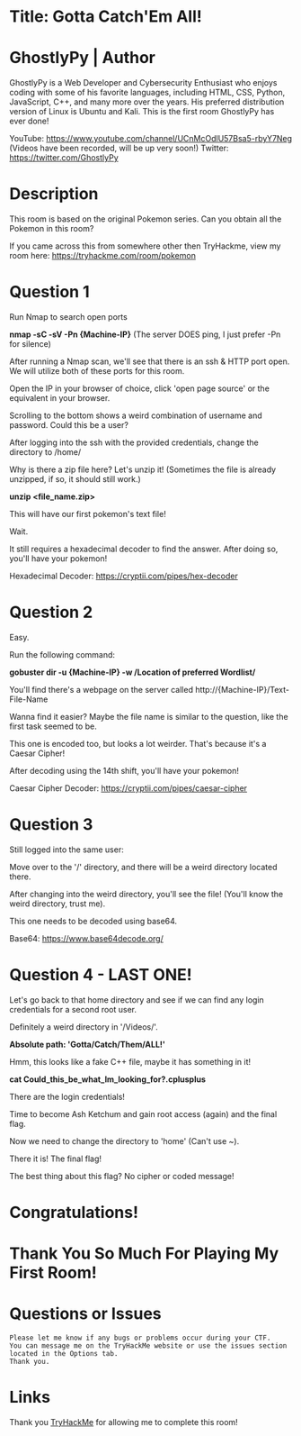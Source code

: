 # Title: Gotta Catch'Em All!

# GhostlyPy | Author

GhostlyPy is a Web Developer and Cybersecurity Enthusiast who enjoys coding with some of his favorite languages, including HTML, CSS, Python, JavaScript, C++, and many more over the years. His preferred distribution version of Linux is Ubuntu and Kali. This is the first room GhostlyPy has ever done!

YouTube: https://www.youtube.com/channel/UCnMcOdlU57Bsa5-rbyY7Neg (Videos have been recorded, will be up very soon!)
Twitter: https://twitter.com/GhostlyPy


# Description

This room is based on the original Pokemon series. Can you obtain all the Pokemon in this room?

If you came across this from somewhere other then TryHackme, view my room here: https://tryhackme.com/room/pokemon


# Question 1

Run Nmap to search open ports

**nmap -sC -sV -Pn {Machine-IP}** (The server DOES ping, I just prefer -Pn for silence)

After running a Nmap scan, we'll see that there is an ssh & HTTP port open. We will utilize both of these ports for this room.

Open the IP in your browser of choice, click 'open page source' or the equivalent in your browser.

Scrolling to the bottom shows a weird combination of username and password. Could this be a user?

After logging into the ssh with the provided credentials, change the directory to /home/

Why is there a zip file here? Let's unzip it! (Sometimes the file is already unzipped, if so, it should still work.)

**unzip <file_name.zip>**

This will have our first pokemon's text file!

Wait.

It still requires a hexadecimal decoder to find the answer. After doing so, you'll have your pokemon!

Hexadecimal Decoder: https://cryptii.com/pipes/hex-decoder


# Question 2

Easy.

Run the following command:

**gobuster dir -u {Machine-IP} -w /Location of preferred Wordlist/**

You'll find there's a webpage on the server called http://{Machine-IP}/Text-File-Name

Wanna find it easier? Maybe the file name is similar to the question, like the first task seemed to be.

This one is encoded too, but looks a lot weirder. That's because it's a Caesar Cipher!

After decoding using the 14th shift, you'll have your pokemon!

Caesar Cipher Decoder: https://cryptii.com/pipes/caesar-cipher


# Question 3

Still logged into the same user:

Move over to the '/' directory, and there will be a weird directory located there.

After changing into the weird directory, you'll see the file! (You'll know the weird directory, trust me).

This one needs to be decoded using base64.

Base64: https://www.base64decode.org/


# Question 4 - LAST ONE!

Let's go back to that home directory and see if we can find any login credentials for a second root user.

Definitely a weird directory in '/Videos/'.

**Absolute path: 'Gotta/Catch/Them/ALL!'**

Hmm, this looks like a fake C++ file, maybe it has something in it!

**cat Could_this_be_what_Im_looking_for?.cplusplus**

There are the login credentials!

Time to become Ash Ketchum and gain root access (again) and the final flag.

Now we need to change the directory to 'home' (Can't use ~).

There it is! The final flag!

The best thing about this flag? No cipher or coded message!

# Congratulations!


# Thank You So Much For Playing My First Room!


# Questions or Issues
```
Please let me know if any bugs or problems occur during your CTF.
You can message me on the TryHackMe website or use the issues section located in the Options tab.
Thank you.
```

# Links

Thank you [TryHackMe](https://tryhackme.com) for allowing me to complete this room!